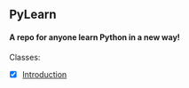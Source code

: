 ## PyLearn

#### A repo for anyone learn Python in a new way!

Classes:

- [x] [Introduction](https://github.com/JohnnyStein/PyLearn/tree/masterIntroduction)